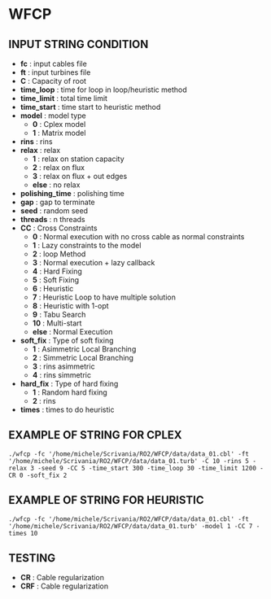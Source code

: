 # WFCP
## INPUT STRING CONDITION
* **fc**                    : input cables file
* **ft**                    : input turbines file
* **C**                     : Capacity of root
* **time_loop**             : time for loop in loop/heuristic method
* **time_limit**            : total time limit
* **time_start**            : time start to heuristic method
* **model**                 : model type 
	* **0** : Cplex model
	* **1** : Matrix model
* **rins**                  : rins
* **relax**                 : relax 	
	* **1** : relax on station capacity
	* **2** : relax on flux
	* **3** : relax on flux + out edges
	* **else** : no relax
* **polishing_time**        : polishing time
* **gap**                   : gap to terminate
* **seed**                  : random seed
* **threads**               : n threads
* **CC**                    : Cross Constraints	
	* **0** : Normal execution with no cross cable as normal constraints
	* **1** : Lazy constraints to the model
	* **2** : loop Method
	* **3** : Normal execution + lazy callback
	* **4** : Hard Fixing
	* **5** : Soft Fixing
	* **6** : Heuristic
	* **7** : Heuristic Loop to have multiple solution
	* **8** : Heuristic with 1-opt
	* **9** : Tabu Search
	* **10** : Multi-start
	* **else** : Normal Execution
* **soft_fix**              : Type of soft fixing 	
	* **1** : Asimmetric Local Branching
	* **2** : Simmetric Local Branching
	* **3** : rins asimmetric 
	* **4** : rins simmetric 													  
* **hard_fix**              : Type of hard fixing  
	* **1** : Random hard fixing
	* **2** : rins
* **times** : times to do heuristic

## EXAMPLE OF STRING FOR CPLEX
```
./wfcp -fc '/home/michele/Scrivania/RO2/WFCP/data/data_01.cbl' -ft '/home/michele/Scrivania/RO2/WFCP/data/data_01.turb' -C 10 -rins 5 -relax 3 -seed 9 -CC 5 -time_start 300 -time_loop 30 -time_limit 1200 -CR 0 -soft_fix 2
```

## EXAMPLE OF STRING FOR HEURISTIC
```
./wfcp -fc '/home/michele/Scrivania/RO2/WFCP/data/data_01.cbl' -ft '/home/michele/Scrivania/RO2/WFCP/data/data_01.turb' -model 1 -CC 7 -times 10
```

## TESTING
* **CR**					: Cable regularization 
* **CRF**					: Cable regularization
